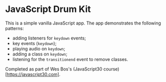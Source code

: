 # JavaScript Drum Kit
This is a simple vanilla JavaScript app.  The app demonstrates the following patterns:

* adding listeners for `keydown` events;
* key events (`keydown`);
* playing audio on `keydown`;
* adding a class on `keydown`;
* listening for the `transitionend` event to remove classes.

Completed as part of Wes Bos's (JavaScript30 course)[https://javascript30.com].
